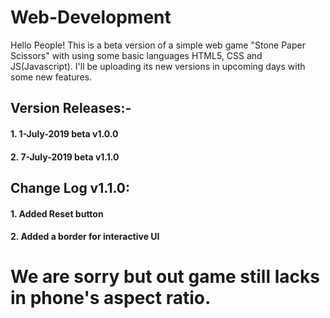# Web-Development

Hello People!
This is a beta version of a simple web game "Stone Paper Scissors" with using some basic
languages HTML5, CSS and JS(Javascript).
I'll be uploading its new versions in upcoming days with some new features.

## Version Releases:-
  #### 1. 1-July-2019 beta v1.0.0
  #### 2. 7-July-2019 beta v1.1.0
  
  
## Change Log v1.1.0:
  #### 1. Added Reset button
  #### 2. Added a border for interactive UI
  
 # We are sorry but out game still lacks in phone's aspect ratio.
